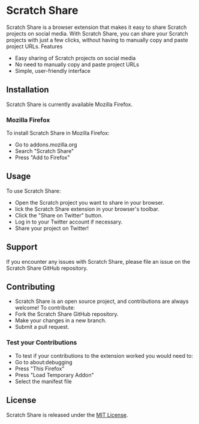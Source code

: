 # Scratch Share

Scratch Share is a browser extension that makes it easy to share Scratch projects on social media. With Scratch Share, you can share your Scratch projects with just a few clicks, without having to manually copy and paste project URLs.
Features

* Easy sharing of Scratch projects on social media
* No need to manually copy and paste project URLs
* Simple, user-friendly interface

## Installation

Scratch Share is currently available Mozilla Firefox.

### Mozilla Firefox

To install Scratch Share in Mozilla Firefox:
* Go to addons.mozilla.org
* Search "Scratch Share"
* Press "Add to Firefox"


## Usage

To use Scratch Share:

* Open the Scratch project you want to share in your browser.
* lick the Scratch Share extension in your browser's toolbar.
* Click the "Share on Twitter" button.
* Log in to your Twitter account if necessary.
* Share your project on Twitter!

## Support

If you encounter any issues with Scratch Share, please file an issue on the Scratch Share GitHub repository.

## Contributing
* Scratch Share is an open source project, and contributions are always welcome! To contribute:
* Fork the Scratch Share GitHub repository.
* Make your changes in a new branch.
* Submit a pull request.
    
### Test your Contributions
* To test if your contributions to the extension worked you would need to:
* Go to about:debugging
* Press "This Firefox"
* Press "Load Temporary Addon"
* Select the manifest file

## License

Scratch Share is released under the [MIT License](https://opensource.org/license/mit/).
